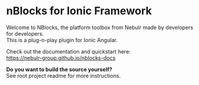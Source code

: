 # nBlocks for Ionic Framework

Welcome to NBlocks, the platform toolbox from Nebulr made by developers for developers.   
This is a plug-n-play plugin for Ionic Angular.

Check out the documentation and quickstart here:   
https://nebulr-group.github.io/nblocks-docs

**Do you want to build the source yourself?**   
See root project readme for more instructions.
